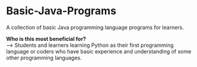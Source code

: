 # Basic-Java-Programs
A collection of basic Java programming language programs for learners.

<b>Who is this most beneficial for?</b></br>
--> Students and learners learning Python as their first programming language or coders who have basic experience and understanding of some other programming languages.
